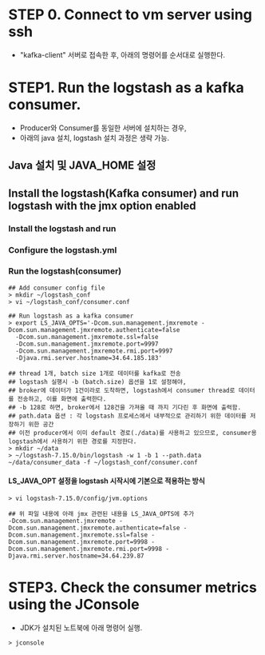# STEP 0. Connect to vm server using ssh
- "kafka-client" 서버로 접속한 후, 아래의 명령어를 순서대로 실행한다. 


# STEP1. Run the logstash as a kafka consumer.
- Producer와 Consumer를 동일한 서버에 설치하는 경우,
- 아래의 java 설치, logstash 설치 과정은 생략 가능.
## Java 설치 및 JAVA_HOME 설정
## Install the logstash(Kafka consumer) and run logstash with the jmx option enabled
### Install the logstash and run
### Configure the logstash.yml


### Run the logstash(consumer) 
```
## Add consumer config file 
> mkdir ~/logstash_conf
> vi ~/logstash_conf/consumer.conf

## Run logstash as a kafka consumer
> export LS_JAVA_OPTS='-Dcom.sun.management.jmxremote -Dcom.sun.management.jmxremote.authenticate=false 
  -Dcom.sun.management.jmxremote.ssl=false 
  -Dcom.sun.management.jmxremote.port=9997 
  -Dcom.sun.management.jmxremote.rmi.port=9997 
  -Djava.rmi.server.hostname=34.64.185.183'

## thread 1개, batch size 1개로 데이터를 kafka로 전송
## logstash 실행시 -b (batch.size) 옵션을 1로 설정해야, 
## broker에 데이터가 1건이라로 도착하면, logstash에서 consumer thread로 데이터를 전송하고, 이를 화면에 출력한다. 
## -b 128로 하면, broker에서 128건을 가져올 때 까지 기다린 후 화면에 출력함. 
## path.data 옵션 : 각 logstash 프로세스에서 내부적으로 관리하기 위한 데이터를 저장하기 위한 공간 
## 이전 producer에서 이미 default 경로(./data)를 사용하고 있으므로, consumer용 logstash에서 사용하기 위한 경로를 지정한다. 
> mkdir ~/data
> ~/logstash-7.15.0/bin/logstash -w 1 -b 1 --path.data ~/data/consumer_data -f ~/logstash_conf/consumer.conf
```

#### LS_JAVA_OPT 설정을 logstash 시작시에 기본으로 적용하는 방식
```
> vi logstash-7.15.0/config/jvm.options

## 위 파일 내용에 아래 jmx 관련된 내용을 LS_JAVA_OPTS에 추가
-Dcom.sun.management.jmxremote -Dcom.sun.management.jmxremote.authenticate=false -Dcom.sun.management.jmxremote.ssl=false -Dcom.sun.management.jmxremote.port=9998 -Dcom.sun.management.jmxremote.rmi.port=9998 -Djava.rmi.server.hostname=34.64.239.87
```


# STEP3. Check the consumer metrics using the JConsole
- JDK가 설치된 노트북에 아래 명령어 실행. 
```
> jconsole
```